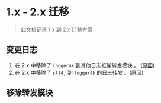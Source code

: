 # 1.x - 2.x 迁移

> 此文档记录 1.x 到 2.x 迁移方案

## 变更日志

1. 在 2.x 中移除了 `logger4k` 到其他日志框架转发模块 。 [\(原因\)](#移除转发模块)
1. 在 2.x 中移除了 `slf4j` 到 `logger4k` 的日志转发 。[\(原因\)](#移除转发模块)

## 移除转发模块


